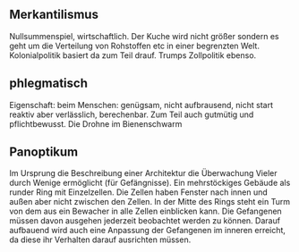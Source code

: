## Merkantilismus

Nullsummenspiel, wirtschaftlich. Der Kuche wird nicht größer sondern es geht um die Verteilung von Rohstoffen etc in einer begrenzten Welt. Kolonialpolitik basiert da zum Teil drauf. Trumps Zollpolitik ebenso.

## phlegmatisch

Eigenschaft: beim Menschen: genügsam, nicht aufbrausend, nicht start reaktiv aber verlässlich, berechenbar. Zum Teil auch gutmütig und pflichtbewusst. Die Drohne im Bienenschwarm

## Panoptikum

Im Ursprung die Beschreibung einer Architektur die Überwachung Vieler durch Wenige ermöglicht (für Gefängnisse). Ein mehrstöckiges Gebäude als runder Ring mit Einzelzellen. Die Zellen haben Fenster nach innen und außen aber nicht zwischen den Zellen. In der Mitte des Rings steht ein Turm von dem aus ein Bewacher in alle Zellen einblicken kann. Die Gefangenen müssen davon ausgehen jederzeit beobachtet werden zu können. Darauf aufbauend wird auch eine Anpassung der Gefangenen im inneren erreicht, da diese ihr Verhalten darauf ausrichten müssen.

